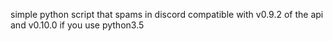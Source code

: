 simple python script that spams in discord
compatible with v0.9.2 of the api and v0.10.0 if you use python3.5
